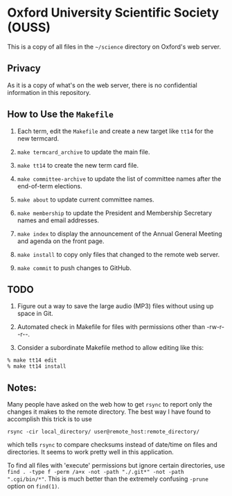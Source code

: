 Oxford University Scientific Society (OUSS)
===========================================

This is a copy of all files in the `~/science` directory on Oxford's web server.

Privacy
-------

As it is a copy of what's on the web server, there is no confidential information
in this repository.

How to Use the `Makefile`
-------------------------

1. Each term, edit the `Makefile` and create a new target like `tt14` for the
new termcard.

2. `make termcard_archive` to update the main file.

3. `make tt14` to create the new term card file.

4. `make committee-archive` to update the list of committee names after the
end-of-term elections.

5. `make about` to update current committee names.

6. `make membership` to update the President and Membership Secretary names
and email addresses.

7. `make index` to display the announcement of the Annual General Meeting and
agenda on the front page.

8. `make install` to copy only files that changed to the remote web server.

9. `make commit` to push changes to GitHub.

TODO
----

1. Figure out a way to save the large audio (MP3) files without using up space
in Git.

2. Automated check in Makefile for files with permissions other than -rw-r--r--.

3. Consider a subordinate Makefile method to allow editing like this:

````
% make tt14 edit
% make tt14 install
````
Notes:
------

Many people have asked on the web how to get `rsync` to report only the changes
it makes to the remote directory. The best way I have found to accomplish this
trick is to use

    rsync -cir local_directory/ user@remote_host:remote_directory/

which tells `rsync` to compare checksums instead of date/time on files and
directories. It seems to work pretty well in this application.

To find all files with 'execute' permissions but ignore certain directories,
use `find . -type f -perm /a+x -not -path "./.git*" -not -path ".cgi/bin/*"`.
This is much better than the extremely confusing `-prune` option on `find(1)`.

